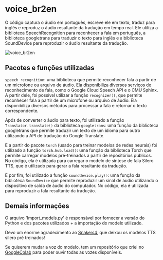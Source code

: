 # voice_br2en

O código captura o áudio em português, escreve ele em texto, traduz para inglês e reproduz o áudio resultante da tradução em tempo real. Ele utiliza a biblioteca SpeechRecognition para reconhecer a fala em português, a biblioteca googletrans para traduzir o texto para inglês e a biblioteca SoundDevice para reproduzir o áudio resultante da tradução.

![voice_br2en](https://user-images.githubusercontent.com/50224653/232333871-c0827e2c-fd98-41f1-90dd-5b06cacdbd82.gif)


## Pacotes e funções utilizadas

`speech_recognition`: uma biblioteca que permite reconhecer fala a partir de um microfone ou arquivo de áudio. Ela disponibiliza diversos serviços de reconhecimento de fala, como o Google Cloud Speech API e o CMU Sphinx.
A partir dele, foi possível utilizar a função `recognizer()`, que permite reconhecer fala a partir de um microfone ou arquivo de áudio. Ela disponibiliza diversos métodos para processar a fala e retornar o texto correspondente.

Após de converter o áudio para texto, foi utilizado a função `Translator.translate()` da biblioteca `googletrans`: uma função da biblioteca googletrans que permite traduzir um texto de um idioma para outro utilizando a API de tradução do Google Translate.

E a partir do pacote `torch` (usado para treinar modelos de redes neurais) foi utilizado a função `torch.hub.load()`: uma função da biblioteca Torch que permite carregar modelos pré-treinados a partir de repositórios públicos. No código, ela é utilizada para carregar o modelo de síntese de fala Silero TTS, que é utilizado para gerar a fala resultante da tradução.

E por fim, foi utilizado a função `sounddevice.play()`: uma função da biblioteca `SoundDevice` que permite reproduzir um sinal de áudio utilizando o dispositivo de saída de áudio do computador. No código, ela é utilizada para reproduzir a fala resultante da tradução.

## Demais informações 

O arquivo 'Import_models.py' é responsável por fornecer a versão do Python e dos pacotes utilizados + a importação do modelo utilizado.

Devo um enorme agradecimento ao [Snakers4](https://github.com/snakers4/silero-models), que deixou os modelos TTS silero pré treinados! 

Se quiserem mudar a voz do modelo, tem um repositório que criei no [GoogleColab](https://colab.research.google.com/drive/1oqo8OVmQoBB2azi8wdq0lQOv4O_4bLcz?usp=sharing) para poder ouvir todas as vozes disponíveis.



